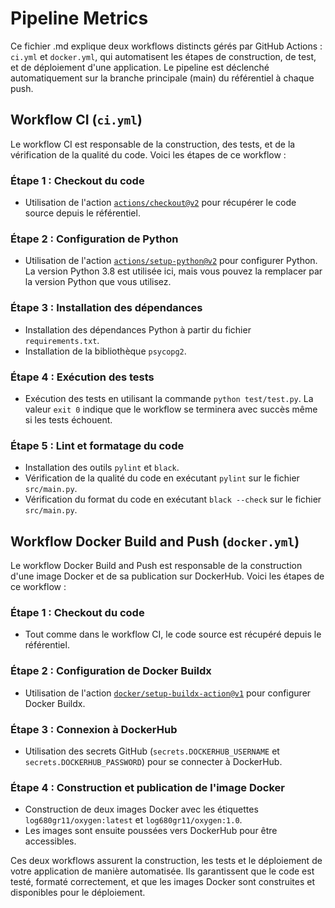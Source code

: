 # Pipeline Metrics

Ce fichier .md explique deux workflows distincts gérés par GitHub Actions : `ci.yml` et `docker.yml`, qui automatisent les étapes de construction, de test, et de déploiement d'une application. Le pipeline est déclenché automatiquement sur la branche principale (main) du référentiel à chaque push.

## Workflow CI (`ci.yml`)

Le workflow CI est responsable de la construction, des tests, et de la vérification de la qualité du code. Voici les étapes de ce workflow :

### Étape 1 : Checkout du code
- Utilisation de l'action [`actions/checkout@v2`](https://github.com/actions/checkout) pour récupérer le code source depuis le référentiel.

### Étape 2 : Configuration de Python
- Utilisation de l'action [`actions/setup-python@v2`](https://github.com/actions/setup-python) pour configurer Python. La version Python 3.8 est utilisée ici, mais vous pouvez la remplacer par la version Python que vous utilisez.

### Étape 3 : Installation des dépendances
- Installation des dépendances Python à partir du fichier `requirements.txt`.
- Installation de la bibliothèque `psycopg2`.

### Étape 4 : Exécution des tests
- Exécution des tests en utilisant la commande `python test/test.py`. La valeur `exit 0` indique que le workflow se terminera avec succès même si les tests échouent.

### Étape 5 : Lint et formatage du code
- Installation des outils `pylint` et `black`.
- Vérification de la qualité du code en exécutant `pylint` sur le fichier `src/main.py`.
- Vérification du format du code en exécutant `black --check` sur le fichier `src/main.py`.

## Workflow Docker Build and Push (`docker.yml`)

Le workflow Docker Build and Push est responsable de la construction d'une image Docker et de sa publication sur DockerHub. Voici les étapes de ce workflow :

### Étape 1 : Checkout du code
- Tout comme dans le workflow CI, le code source est récupéré depuis le référentiel.

### Étape 2 : Configuration de Docker Buildx
- Utilisation de l'action [`docker/setup-buildx-action@v1`](https://github.com/docker/setup-buildx-action) pour configurer Docker Buildx.

### Étape 3 : Connexion à DockerHub
- Utilisation des secrets GitHub (`secrets.DOCKERHUB_USERNAME` et `secrets.DOCKERHUB_PASSWORD`) pour se connecter à DockerHub.

### Étape 4 : Construction et publication de l'image Docker
- Construction de deux images Docker avec les étiquettes `log680gr11/oxygen:latest` et `log680gr11/oxygen:1.0`.
- Les images sont ensuite poussées vers DockerHub pour être accessibles.

Ces deux workflows assurent la construction, les tests et le déploiement de votre application de manière automatisée. Ils garantissent que le code est testé, formaté correctement, et que les images Docker sont construites et disponibles pour le déploiement.
